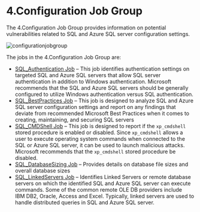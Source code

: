 # 4.Configuration Job Group

The 4.Configuration Job Group provides information on potential vulnerabilities related to SQL and
Azure SQL server configuration settings.

![configurationjobgroup](/img/versioned_docs/enterpriseauditor_11.6/enterpriseauditor/solutions/databases/postgresql/configurationjobgroup.webp)

The jobs in the 4.Configuration Job Group are:

- [SQL_Authentication Job](/versioned_docs/enterpriseauditor_11.6/enterpriseauditor/solutions/databases/sql/configuration/sql_authentication.md)
  – This job identifies authentication settings on targeted SQL and Azure SQL servers that allow SQL
  server authentication in addition to Windows authentication. Microsoft recommends that the SQL and
  Azure SQL servers should be generally configured to utilize Windows authentication versus SQL
  authentication.
- [SQL_BestPractices Job](/versioned_docs/enterpriseauditor_11.6/enterpriseauditor/solutions/databases/sql/configuration/sql_bestpractices.md)
  – This job is designed to analyze SQL and Azure SQL server configuration settings and report on
  any findings that deviate from recommended Microsoft Best Practices when it comes to creating,
  maintaining, and securing SQL servers
- [SQL_CMDShell Job](/versioned_docs/enterpriseauditor_11.6/enterpriseauditor/solutions/databases/sql/configuration/sql_cmdshell.md)
  – This job is designed to report if the `xp_cmdshell `stored procedure is enabled or disabled.
  Since `xp_cmdshell` allows a user to execute operating system commands when connected to the SQL
  or Azure SQL server, it can be used to launch malicious attacks. Microsoft recommends that the
  `xp_cmdshell` stored procedure be disabled.
- [SQL_DatabaseSizing Job](/versioned_docs/enterpriseauditor_11.6/enterpriseauditor/solutions/databases/sql/configuration/sql_databasesizing.md)
  – Provides details on database file sizes and overall database sizes
- [SQL_LinkedServers Job](/versioned_docs/enterpriseauditor_11.6/enterpriseauditor/solutions/databases/sql/configuration/sql_linkedservers.md)
  – Identifies Linked Servers or remote database servers on which the identified SQL and Azure
  SQL server can execute commands. Some of the common remote OLE DB providers include IBM DB2,
  Oracle, Access and Excel. Typically, linked servers are used to handle distributed queries in SQL
  and Azure SQL server.
